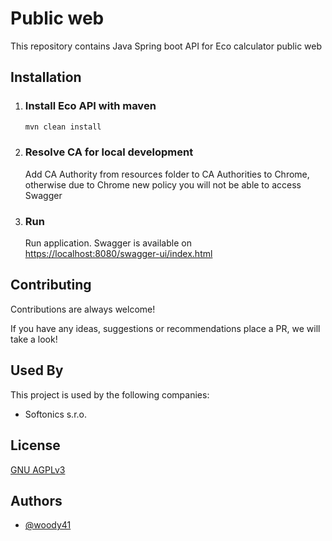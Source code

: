 
# Public web

This repository contains Java Spring boot API for Eco calculator public web



## Installation

1. ### Install Eco API with maven

    ```bash
    mvn clean install
    ```

1. ### Resolve CA for local development
    Add CA Authority from resources folder to CA Authorities to Chrome, otherwise due to Chrome new policy you will not be able to access Swagger

1. ### Run
    Run application. Swagger is available on [https://localhost:8080/swagger-ui/index.html](https://localhost:8080/swagger-ui/index.html)
    
## Contributing

Contributions are always welcome!

If you have any ideas, suggestions or recommendations place a PR, we will take a look!


## Used By

This project is used by the following companies:

- Softonics s.r.o.


## License

[GNU AGPLv3](https://choosealicense.com/licenses/agpl-3.0/)


## Authors

- [@woody41](https://www.github.com/woody41)


